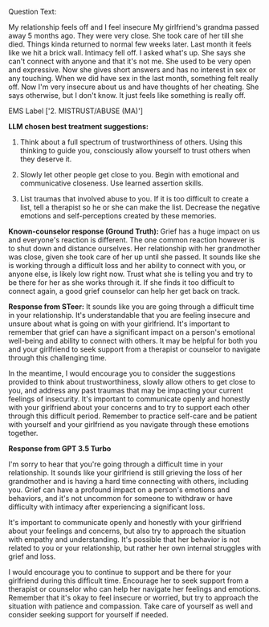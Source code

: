 Question Text:

My relationship feels off and I feel insecure  My girlfriend's grandma passed away 5 months ago. 
They were very close. She took care of her till she died. Things kinda returned to normal few weeks later. 
Last month it feels like we hit a brick wall. Intimacy fell off. I asked what's up. 
She says she can't connect with anyone and that it's not me. She used to be very open and expressive. 
Now she gives short answers and has no interest in sex or any touching. When we did have sex in the last month, 
something felt really off. Now I'm very insecure about us and have thoughts of her cheating. She says otherwise, 
but I don't know. It just feels like something is really off.

EMS Label
['2. MISTRUST/ABUSE (MA)']

<b>LLM chosen best treatment suggestions:</b>
1. Think about a full spectrum of trustworthiness of others. Using this thinking to guide you,
consciously allow yourself to trust others when they deserve it.

2. Slowly let other people get close to you. Begin with emotional and communicative closeness. 
Use learned assertion skills.

3. List traumas that involved abuse to you. If it is too difficult to create a list, tell a therapist 
so he or she can make the list. Decrease the negative emotions and self-perceptions created by these memories.

<b>Known-counselor response (Ground Truth):
</b>
Grief has a huge impact on us and everyone's reaction is different. The one common reaction however is to shut 
down and distance ourselves. Her relationship with her grandmother was close, given she took care of her up 
until she passed. It sounds like she is working through a difficult loss and her ability to connect with you,
or anyone else, is likely low right now. Trust what she is telling you and try to be there for her as she works 
through it. If she finds it too difficult to connect again, a good grief counselor can help her get back on track.

<b>Response from STeer:</b>
It sounds like you are going through a difficult time in your relationship. 
It's understandable that you are feeling insecure and unsure about what is going on 
with your girlfriend. It's important to remember that grief can have a significant impact
on a person's emotional well-being and ability to connect with others. It may be helpful for both you 
and your girlfriend to seek support from a therapist or counselor to navigate through this challenging time. 

In the meantime, I would encourage you to consider the suggestions provided to think about trustworthiness, 
slowly allow others to get close to you, and address any past traumas that may be impacting your 
current feelings of insecurity. It's important to communicate openly and honestly with your girlfriend about 
your concerns and to try to support each other through this difficult period. Remember to practice self-care
and be patient with yourself and your girlfriend as you navigate through these emotions together.

<b>Response from GPT 3.5 Turbo </b>

I'm sorry to hear that you're going through a difficult time in your relationship. It sounds like your 
girlfriend is still grieving the loss of her grandmother and is having a hard time connecting with others, 
including you. Grief can have a profound impact on a person's emotions and behaviors, and it's not
uncommon for someone to withdraw or have difficulty with intimacy after experiencing a significant loss.

It's important to communicate openly and honestly with your girlfriend about your feelings and concerns,
but also try to approach the situation with empathy and understanding. It's possible that her behavior is not 
related to you or your relationship, but rather her own internal struggles with grief and loss.

I would encourage you to continue to support and be there for your girlfriend during this difficult time. 
Encourage her to seek support from a therapist or counselor who can help her navigate her feelings and emotions. 
Remember that it's okay to feel insecure or worried, but try to approach the situation with patience and compassion. 
Take care of yourself as well and consider seeking support for yourself if needed.
